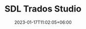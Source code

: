 ---
title: "SDL Trados Studio"
date: 2023-01-17T11:02:05+06:00
icon: "ti-panel"
description: "Основы работы с SDL Trados Studio"
type : "docs"
draft: "true"
---